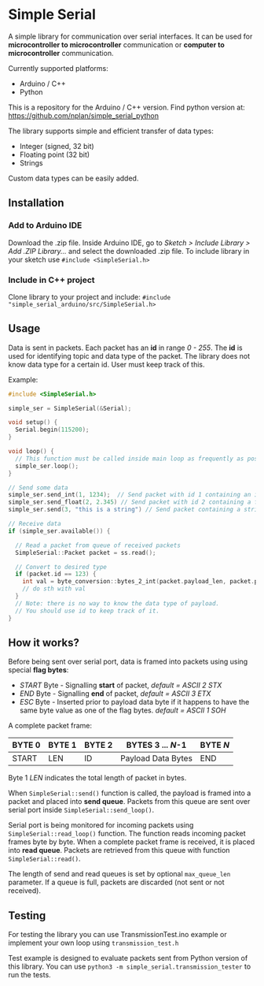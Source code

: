 # Simple Serial

A simple library for communication over serial interfaces.
It can be used for **microcontroller to microcontroller** communication  or
**computer to microcontroller** communication.

Currently supported platforms:
* Arduino / C++
* Python

This is a repository for the Arduino / C++ version. Find python version at:
https://github.com/nplan/simple_serial_python

The library supports simple and efficient transfer of data types:
* Integer (signed, 32 bit)
* Floating point (32 bit)
* Strings

Custom data types can be easily added.

## Installation

### Add to Arduino IDE
Download the .zip file. Inside Arduino IDE, go to _Sketch > Include Library > Add .ZIP Library..._ and select the downloaded .zip file.
To include library in your sketch use `#include <SimpleSerial.h>`

### Include in C++ project

Clone library to your project and include: `#include "simple_serial_arduino/src/SimpleSerial.h>`

## Usage

Data is sent in packets. Each packet has an **id** in range *0 - 255*. The **id**
is used for identifying topic and data type of the packet. The library does not know data type for a certain id.
User must keep track of this.

Example:

```c++
#include <SimpleSerial.h>

simple_ser = SimpleSerial(&Serial);

void setup() {
  Serial.begin(115200);
}

void loop() {
  // This function must be called inside main loop as frequently as possible.
  simple_ser.loop();
}

// Send some data
simple_ser.send_int(1, 1234);  // Send packet with id 1 containing an integer
simple_ser.send_float(2, 2.345) // Send packet with id 2 containing a float
simple_ser.send(3, "this is a string") // Send packet containing a string

// Receive data
if (simple_ser.available()) {

  // Read a packet from queue of received packets
  SimpleSerial::Packet packet = ss.read();

  // Convert to desired type
  if (packet.id == 123) {
    int val = byte_conversion::bytes_2_int(packet.payload_len, packet.payload)
    // do sth with val
  }
  // Note: there is no way to know the data type of payload.
  // You should use id to keep track of it.
}
```

## How it works?
Before being sent over serial port, data is framed into packets using using special **flag bytes**:
* *START* Byte - Signalling **start** of packet, *default = ASCII 2 STX*
* *END* Byte - Signalling **end** of packet, *default = ASCII 3 ETX*
* *ESC* Byte - Inserted prior to payload data byte if it happens to have the same byte value
as one of the flag bytes. *default = ASCII 1 SOH*

A complete packet frame:

|BYTE 0| BYTE 1 | BYTE 2 | BYTES 3 ... *N*-1 | BYTE *N*|
|------|--------|--------|-------------------|---------|
|START|LEN|ID|Payload Data Bytes|END|

Byte 1 *LEN* indicates the total length of packet in bytes.

When ```SimpleSerial::send()``` function is called, the payload is framed into a packet
and placed into **send queue**. Packets from this queue are sent over serial port
inside ```SimpleSerial::send_loop()```.

Serial port is being monitored for incoming packets using ```SimpleSerial::read_loop()``` function.
The function reads incoming packet frames byte by byte. When a complete packet frame is received, it is placed
into **read queue**. Packets are retrieved from this queue with function ```SimpleSerial::read()```.

The length of send and read queues is set by optional ```max_queue_len``` parameter.
If a queue is full, packets are discarded (not sent or not received).

## Testing
For testing the library you can use TransmissionTest.ino example or implement your own loop using `transmission_test.h`

Test example is designed to evaluate packets sent from Python version of this library. You can use
`python3 -m simple_serial.transmission_tester` to run the tests.
